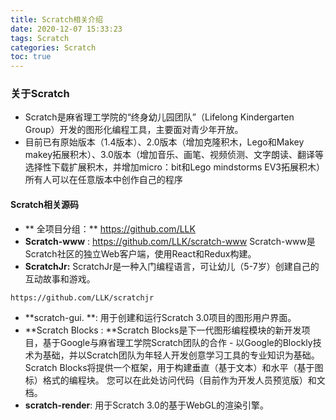 ```yaml
---
title: Scratch相关介绍
date: 2020-12-07 15:33:23
tags: Scratch
categories: Scratch
toc: true
---
```


### 关于Scratch
- Scratch是麻省理工学院的“终身幼儿园团队”（Lifelong Kindergarten Group）开发的图形化编程工具，主要面对青少年开放。
- 目前已有原始版本（1.4版本）、2.0版本（增加克隆积木，Lego和Makey makey拓展积木）、3.0版本（增加音乐、画笔、视频侦测、文字朗读、翻译等选择性下载扩展积木，并增加micro：bit和Lego mindstorms EV3拓展积木）所有人可以在任意版本中创作自己的程序

#### Scratch相关源码
- ** 全项目分组：** https://github.com/LLK
- **Scratch-www** : https://github.com/LLK/scratch-www   Scratch-www是Scratch社区的独立Web客户端，使用React和Redux构建。
- **ScratchJr:** ScratchJr是一种入门编程语言，可让幼儿（5-7岁）创建自己的互动故事和游戏。
```
https://github.com/LLK/scratchjr
```
- **scratch-gui. **:  用于创建和运行Scratch 3.0项目的图形用户界面。
- **Scratch Blocks : **Scratch Blocks是下一代图形编程模块的新开发项目，基于Google与麻省理工学院Scratch团队的合作 - 以Google的Blockly技术为基础，并以Scratch团队为年轻人开发创意学习工具的专业知识为基础。 Scratch Blocks将提供一个框架，用于构建垂直（基于文本）和水平（基于图标）格式的编程块。 您可以在此处访问代码（目前作为开发人员预览版）和文档。
- **scratch-render**:  用于Scratch 3.0的基于WebGL的渲染引擎。

